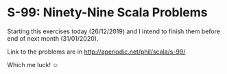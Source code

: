 # S-99: Ninety-Nine Scala Problems

Starting this exercises today (26/12/2019) and I intend to finish them 
before end of next month (31/01/2020).

Link to the problems are in http://aperiodic.net/phil/scala/s-99/

Which me luck! ☺